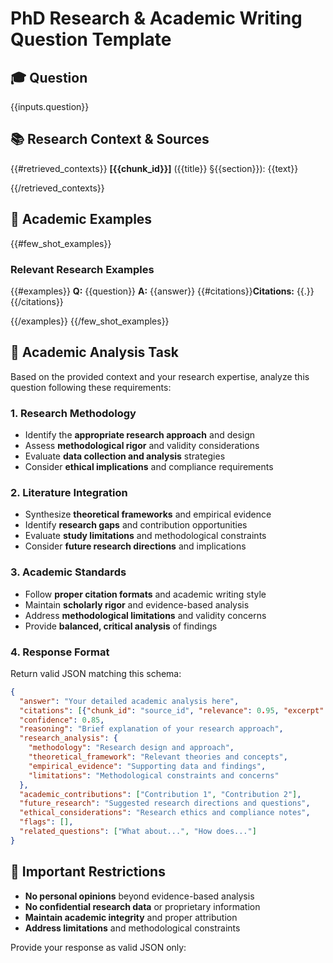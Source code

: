 # PhD Research & Academic Writing Question Template

## 🎓 **Question**
{{inputs.question}}

## 📚 **Research Context & Sources**
{{#retrieved_contexts}}
**[{{chunk_id}}]** ({{title}} §{{section}}): {{text}}

{{/retrieved_contexts}}

## 🔬 **Academic Examples**
{{#few_shot_examples}}
### Relevant Research Examples
{{#examples}}
**Q:** {{question}}
**A:** {{answer}}
{{#citations}}**Citations:** {{.}}{{/citations}}

{{/examples}}
{{/few_shot_examples}}

## 🎯 **Academic Analysis Task**
Based on the provided context and your research expertise, analyze this question following these requirements:

### **1. Research Methodology**
- Identify the **appropriate research approach** and design
- Assess **methodological rigor** and validity considerations
- Evaluate **data collection and analysis** strategies
- Consider **ethical implications** and compliance requirements

### **2. Literature Integration**
- Synthesize **theoretical frameworks** and empirical evidence
- Identify **research gaps** and contribution opportunities
- Evaluate **study limitations** and methodological constraints
- Consider **future research directions** and implications

### **3. Academic Standards**
- Follow **proper citation formats** and academic writing style
- Maintain **scholarly rigor** and evidence-based analysis
- Address **methodological limitations** and validity concerns
- Provide **balanced, critical analysis** of findings

### **4. Response Format**
Return valid JSON matching this schema:
```json
{
  "answer": "Your detailed academic analysis here",
  "citations": [{"chunk_id": "source_id", "relevance": 0.95, "excerpt": "supporting text"}],
  "confidence": 0.85,
  "reasoning": "Brief explanation of your research approach",
  "research_analysis": {
    "methodology": "Research design and approach",
    "theoretical_framework": "Relevant theories and concepts",
    "empirical_evidence": "Supporting data and findings",
    "limitations": "Methodological constraints and concerns"
  },
  "academic_contributions": ["Contribution 1", "Contribution 2"],
  "future_research": "Suggested research directions and questions",
  "ethical_considerations": "Research ethics and compliance notes",
  "flags": [],
  "related_questions": ["What about...", "How does..."]
}
```

## 🚫 **Important Restrictions**
- **No personal opinions** beyond evidence-based analysis
- **No confidential research data** or proprietary information
- **Maintain academic integrity** and proper attribution
- **Address limitations** and methodological constraints

Provide your response as valid JSON only:
